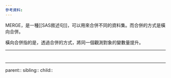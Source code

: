 ```yaml
---
參考資料:
---
```

MERGE，是一種[[SAS敘述句]]，可以用來合併不同的資料集。而合併的方式是橫向合併。

橫向合併指的是，透過合併的方式，將同一個觀測對象的變數量提升。
- - -
# 
- - -
parent::
sibling::
child::